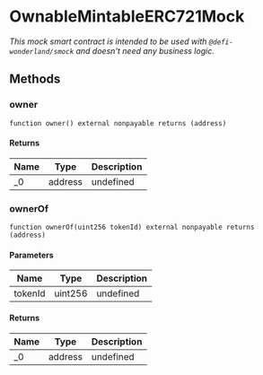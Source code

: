 # OwnableMintableERC721Mock







*This mock smart contract is intended to be used with `@defi-wonderland/smock` and doesn&#39;t need any business  logic.*

## Methods

### owner

```solidity
function owner() external nonpayable returns (address)
```






#### Returns

| Name | Type | Description |
|---|---|---|
| _0 | address | undefined |

### ownerOf

```solidity
function ownerOf(uint256 tokenId) external nonpayable returns (address)
```





#### Parameters

| Name | Type | Description |
|---|---|---|
| tokenId | uint256 | undefined |

#### Returns

| Name | Type | Description |
|---|---|---|
| _0 | address | undefined |




